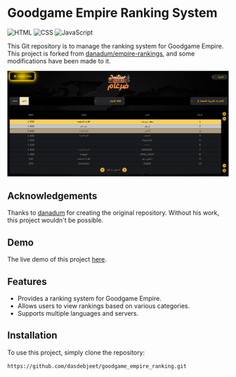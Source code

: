 # Goodgame Empire Ranking System

![HTML](https://img.shields.io/badge/HTML-5-red) ![CSS](https://img.shields.io/badge/CSS-3-blue) ![JavaScript](https://img.shields.io/badge/JavaScript-ES6-yellow)

This Git repository is to manage the ranking system for Goodgame Empire. This project is forked from [danadum/empire-rankings](https://github.com/danadum/empire-rankings), and some modifications have been made to it.


![App UI](./assets/app_ui.png)

## Acknowledgements

Thanks to [danadum](https://github.com/danadum) for creating the original repository. Without his work, this project wouldn't be possible.

## Demo

The live demo of this project [here](https://dasdebjeet.github.io/goodgame_empire_ranking).

## Features

- Provides a ranking system for Goodgame Empire.
- Allows users to view rankings based on various categories.
- Supports multiple languages and servers.

## Installation

To use this project, simply clone the repository:

```bash
https://github.com/dasdebjeet/goodgame_empire_ranking.git
